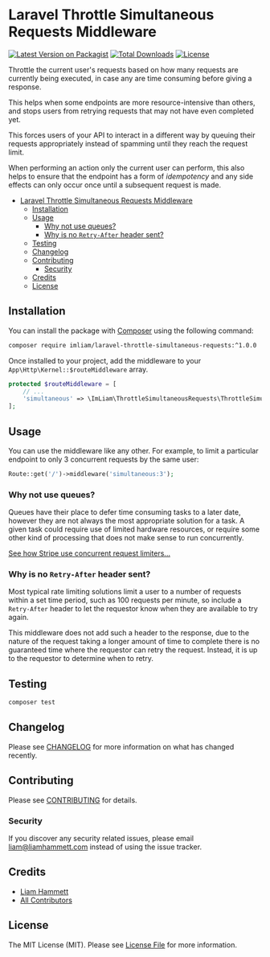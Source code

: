# Laravel Throttle Simultaneous Requests Middleware

[![Latest Version on Packagist](https://img.shields.io/packagist/v/imliam/laravel-throttle-simultaneous-requests.svg)](https://packagist.org/packages/imliam/laravel-throttle-simultaneous-requests)
[![Total Downloads](https://img.shields.io/packagist/dt/imliam/laravel-throttle-simultaneous-requests.svg)](https://packagist.org/packages/imliam/laravel-throttle-simultaneous-requests)
[![License](https://img.shields.io/github/license/imliam/laravel-throttle-simultaneous-requests.svg)](LICENSE.md)

Throttle the current user's requests based on how many requests are currently being executed, in case any are time consuming before giving a response.

This helps when some endpoints are more resource-intensive than others, and stops users from retrying requests that may not have even completed yet.

This forces users of your API to interact in a different way by queuing their requests appropriately instead of spamming until they reach the request limit.

When performing an action only the current user can perform, this also helps to ensure that the endpoint has a form of *idempotency* and any side effects can only occur once until a subsequent request is made.

<!-- TOC -->

- [Laravel Throttle Simultaneous Requests Middleware](#laravel-throttle-simultaneous-requests-middleware)
    - [Installation](#installation)
    - [Usage](#usage)
        - [Why not use queues?](#why-not-use-queues)
        - [Why is no `Retry-After` header sent?](#why-is-no-retry-after-header-sent)
    - [Testing](#testing)
    - [Changelog](#changelog)
    - [Contributing](#contributing)
        - [Security](#security)
    - [Credits](#credits)
    - [License](#license)

<!-- /TOC -->

## Installation

You can install the package with [Composer](https://getcomposer.org/) using the following command:

```bash
composer require imliam/laravel-throttle-simultaneous-requests:^1.0.0
```

Once installed to your project, add the middleware to your `App\Http\Kernel::$routeMiddleware` array.

```php
protected $routeMiddleware = [
    // ...
    'simultaneous' => \ImLiam\ThrottleSimultaneousRequests\ThrottleSimultaneousRequests::class,
];
```

## Usage

You can use the middleware like any other. For example, to limit a particular endpoint to only 3 concurrent requests by the same user:

``` php
Route::get('/')->middleware('simultaneous:3');
```

### Why not use queues?

Queues have their place to defer time consuming tasks to a later date, however they are not always the most appropriate solution for a task. A given task could require use of limited hardware resources, or require some other kind of processing that does not make sense to run concurrently.

[See how Stripe use concurrent request limiters...](https://stripe.com/blog/rate-limiters)

### Why is no `Retry-After` header sent?

Most typical rate limiting solutions limit a user to a number of requests within a set time period, such as 100 requests per minute, so include a `Retry-After` header to let the requestor know when they are available to try again.

This middleware does not add such a header to the response, due to the nature of the request taking a longer amount of time to complete there is no guaranteed time where the requestor can retry the request. Instead, it is up to the requestor to determine when to retry.

## Testing

``` bash
composer test
```

## Changelog

Please see [CHANGELOG](CHANGELOG.md) for more information on what has changed recently.

## Contributing

Please see [CONTRIBUTING](CONTRIBUTING.md) for details.

### Security

If you discover any security related issues, please email liam@liamhammett.com instead of using the issue tracker.

## Credits

- [Liam Hammett](https://github.com/imliam)
- [All Contributors](../../contributors)

## License

The MIT License (MIT). Please see [License File](LICENSE.md) for more information.
